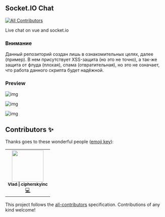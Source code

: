 ## Socket.IO Chat
<!-- ALL-CONTRIBUTORS-BADGE:START - Do not remove or modify this section -->
[![All Contributors](https://img.shields.io/badge/all_contributors-1-orange.svg?style=flat-square)](#contributors-)
<!-- ALL-CONTRIBUTORS-BADGE:END -->
Live chat on vue and socket.io

### Внимание
Данный репозиторий создан лишь в ознакомительных целях, далее (пример). В нем присутствует XSS-защита (но это не точно), а так-же защита от флуда (плохая), спама (отвратительная), но это не означает, что работа данного скрипта будет надёжной.

### Preview

![img](https://nefelit.design/4e38bae4233c3eee.png)

![img](https://nefelit.design/23e991deaacc3d1d.png)

![img](https://nefelit.design/d8373c83e260bba0.png)

## Contributors ✨

Thanks goes to these wonderful people ([emoji key](https://allcontributors.org/docs/en/emoji-key)):

<!-- ALL-CONTRIBUTORS-LIST:START - Do not remove or modify this section -->
<!-- prettier-ignore-start -->
<!-- markdownlint-disable -->
<table>
  <tr>
    <td align="center"><a href="https://sqdsh.top"><img src="https://avatars1.githubusercontent.com/u/32297717?v=4" width="100px;" alt=""/><br /><sub><b>Vlad &#124; cipherskyinc</b></sub></a><br /><a href="https://github.com/SaphirePI/socketio-chat/commits?author=vladciphersky" title="Code">💻</a></td>
  </tr>
</table>

<!-- markdownlint-enable -->
<!-- prettier-ignore-end -->
<!-- ALL-CONTRIBUTORS-LIST:END -->

This project follows the [all-contributors](https://github.com/all-contributors/all-contributors) specification. Contributions of any kind welcome!